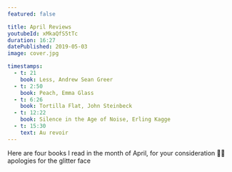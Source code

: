 ```yaml
---
featured: false

title: April Reviews
youtubeId: xMkaQfS5tTc
duration: 16:27
datePublished: 2019-05-03
image: cover.jpg

timestamps:
  - t: 21
    book: Less, Andrew Sean Greer
  - t: 2:50
    book: Peach, Emma Glass
  - t: 6:26
    book: Tortilla Flat, John Steinbeck
  - t: 12:22
    book: Silence in the Age of Noise, Erling Kagge
  - t: 15:30
    text: Au revoir
---
```


Here are four books I read in the month of April, for your consideration 🙇‍♀️ apologies for the glitter face
